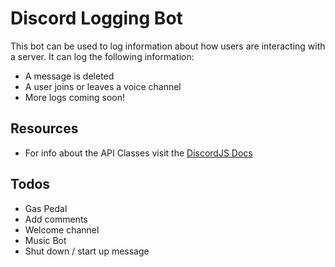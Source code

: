 # Discord Logging Bot

This bot can be used to log information about how users are interacting with a server. It can log the following information:

- A message is  deleted
- A user joins or leaves a voice channel
- More logs coming soon!

## Resources

- For info about the API Classes visit the [DiscordJS Docs](https://discord.js.org/#/docs/discord.js/stable/general/welcome)

## Todos

- Gas Pedal
- Add comments
- Welcome channel
- Music Bot
- Shut down / start up message
